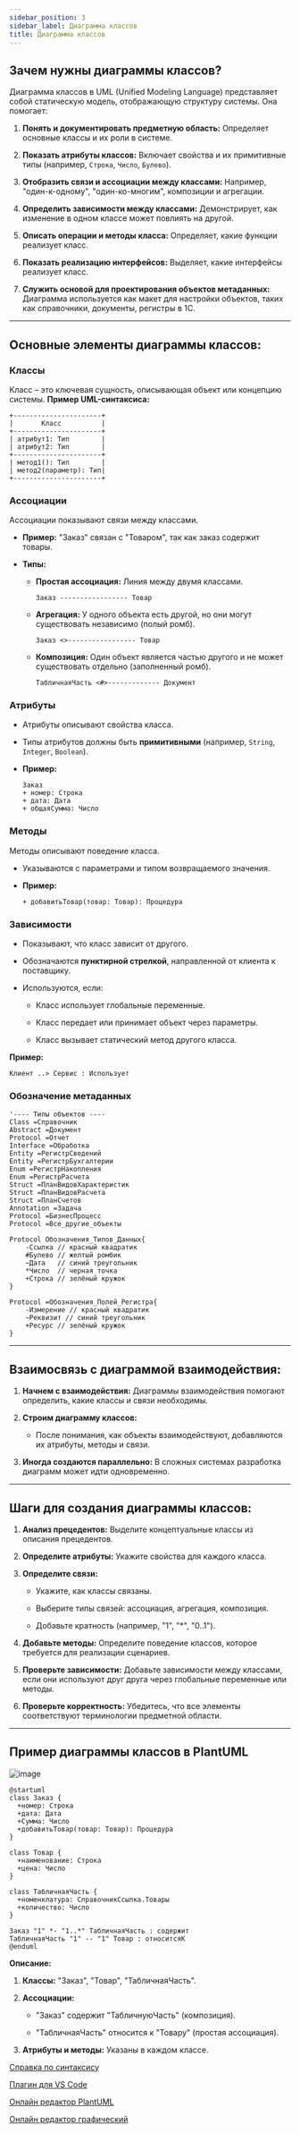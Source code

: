 ```yaml
---
sidebar_position: 3
sidebar_label: Диаграмма классов
title: Диаграмма классов
---
```


## Зачем нужны диаграммы классов?

Диаграмма классов в UML (Unified Modeling Language) представляет собой статическую модель, отображающую структуру системы. Она помогает:

1. **Понять и документировать предметную область:**
   Определяет основные классы и их роли в системе.

2. **Показать атрибуты классов:**
   Включает свойства и их примитивные типы (например, `Строка`, `Число`, `Булево`).

3. **Отобразить связи и ассоциации между классами:**
   Например, "один-к-одному", "один-ко-многим", композиции и агрегации.

4. **Определить зависимости между классами:**
   Демонстрирует, как изменение в одном классе может повлиять на другой.

5. **Описать операции и методы класса:**
   Определяет, какие функции реализует класс.

6. **Показать реализацию интерфейсов:**
   Выделяет, какие интерфейсы реализует класс.

7. **Служить основой для проектирования объектов метаданных:**
   Диаграмма используется как макет для настройки объектов, таких как справочники, документы, регистры в 1С.

---

## Основные элементы диаграммы классов:

### Классы

Класс – это ключевая сущность, описывающая объект или концепцию системы.
**Пример UML-синтаксиса:**

```
+----------------------+
|       Класс          |
+----------------------+
| атрибут1: Тип        |
| атрибут2: Тип        |
+----------------------+
| метод1(): Тип        |
| метод2(параметр): Тип|
+----------------------+

```

### Ассоциации

Ассоциации показывают связи между классами.

* **Пример:** "Заказ" связан с "Товаром", так как заказ содержит товары.

* **Типы:**

  * **Простая ассоциация:** Линия между двумя классами.

    ```
    Заказ ----------------- Товар
    
    ```

  * **Агрегация:** У одного объекта есть другой, но они могут существовать независимо (полый ромб).

    ```
    Заказ <>----------------- Товар
    
    ```

  * **Композиция:** Один объект является частью другого и не может существовать отдельно (заполненный ромб).

    ```
    ТабличнаяЧасть <#>------------- Документ
    
    ```

### Атрибуты

* Атрибуты описывают свойства класса.

* Типы атрибутов должны быть **примитивными** (например, `String`, `Integer`, `Boolean`).

* **Пример:**

  ```
  Заказ
  + номер: Строка
  + дата: Дата
  + общаяСумма: Число
  
  ```

### Методы

Методы описывают поведение класса.

* Указываются с параметрами и типом возвращаемого значения.

* **Пример:**

  ```
  + добавитьТовар(товар: Товар): Процедура
  
  ```

### Зависимости

* Показывают, что класс зависит от другого.

* Обозначаются **пунктирной стрелкой**, направленной от клиента к поставщику.

* Используются, если:

  * Класс использует глобальные переменные.

  * Класс передает или принимает объект через параметры.

  * Класс вызывает статический метод другого класса.

**Пример:**

```
Клиент ..> Сервис : Использует

```

### Обозначение метаданных

```
'---- Типы объектов ----
Class =Справочник
Abstract =Документ
Protocol =Отчет
Interface =Обработка
Entity =РегистрСведений
Entity =РегистрБухгалтерии
Enum =РегистрНакопления
Enum =РегистрРасчета
Struct =ПланВидовХарактеристик
Struct =ПланВидовРасчета
Struct =ПланСчетов
Annotation =Задача
Protocol =БизнесПроцесс
Protocol =Все_другие_объекты

Protocol Обозначения_Типов_Данных{
	-Ссылка // красный квадратик
	#Булево // желтый ромбик
	~Дата   // синий треугольник
	*Число  // черная точка
	+Строка // зелёный кружок
}

Protocol =Обозначения_Полей_Регистра{
	-Измерение // красный квадратик
	~Реквизит // синий треугольник
	+Ресурс // зелёный кружок
}
```

---

## Взаимосвязь с диаграммой взаимодействия:

1. **Начнем с взаимодействия:**
   Диаграммы взаимодействия помогают определить, какие классы и связи необходимы.

2. **Строим диаграмму классов:**

   * После понимания, как объекты взаимодействуют, добавляются их атрибуты, методы и связи.

3. **Иногда создаются параллельно:**
   В сложных системах разработка диаграмм может идти одновременно.

---

## Шаги для создания диаграммы классов:

1. **Анализ прецедентов:**
   Выделите концептуальные классы из описания прецедентов.

2. **Определите атрибуты:**
   Укажите свойства для каждого класса.

3. **Определите связи:**

   * Укажите, как классы связаны.

   * Выберите типы связей: ассоциация, агрегация, композиция.

   * Добавьте кратность (например, "1", "\*", "0..1").

4. **Добавьте методы:**
   Определите поведение классов, которое требуется для реализации сценариев.

5. **Проверьте зависимости:**
   Добавьте зависимости между классами, если они используют друг друга через глобальные переменные или методы.

6. **Проверьте корректность:**
   Убедитесь, что все элементы соответствуют терминологии предметной области.

---

## Пример диаграммы классов в PlantUML

![image](img/class_diagram.png)

```
@startuml
class Заказ {
  +номер: Строка
  +дата: Дата
  +Сумма: Число
  +добавитьТовар(товар: Товар): Процедура
}

class Товар {
  +наименование: Строка
  +цена: Число
}

class ТабличнаяЧасть {
  +номенклатура: СправочникСсылка.Товары
  +количество: Число
}

Заказ "1" *- "1..*" ТабличнаяЧасть : содержит
ТабличнаяЧасть "1" -- "1" Товар : относитсяК
@enduml
```

**Описание:**

1. **Классы:** "Заказ", "Товар", "ТабличнаяЧасть".

2. **Ассоциации:**

   * "Заказ" содержит "ТабличнуюЧасть" (композиция).

   * "ТабличнаяЧасть" относится к "Товару" (простая ассоциация).

3. **Атрибуты и методы:** Указаны в каждом классе.

[Справка по синтаксису](https://plantuml.com/ru-dark/class-diagram)

[Плагин для VS Code](https://logrocon.ru/news/plantuml_visualstudiocode)

[Онлайн редактор PlantUML](https://www.planttext.com/)

[Онлайн редактор графический](https://app.diagrams.net/)